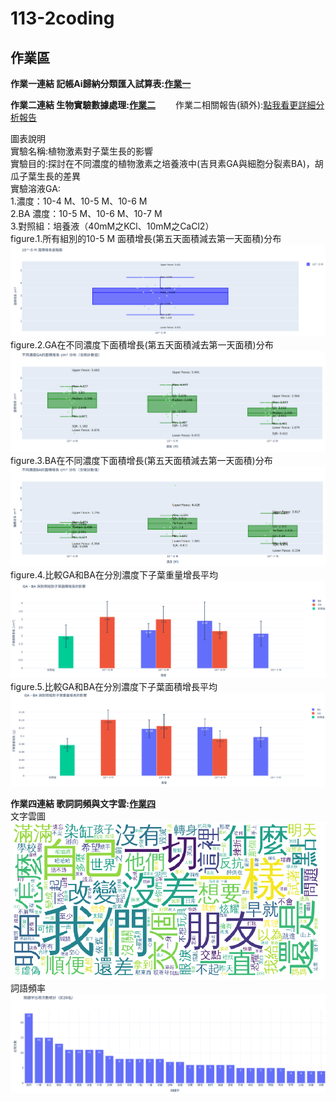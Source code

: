 # 113-2coding
## 作業區  
**作業一連結 記帳Ai歸納分類匯入試算表:[作業一](https://github.com/kurakanja/113-2coding/blob/main/HW1.ipynb)**　　

**作業二連結 生物實驗數據處理:[作業二](https://github.com/kurakanja/113-2coding/blob/main/%E7%94%9F%E7%89%A9%E6%A4%8D%E7%89%A9%E7%9B%92%E9%AC%9A%E5%9C%96.ipynb)**　　
作業二相關報告(額外):[點我看更詳細分析報告](https://docs.google.com/document/d/1_rFbIWTvPx5XcIhLqyhatzQqTHGtSD3INcT09gqsM0k/edit?tab=t.0)  

圖表說明  
實驗名稱:植物激素對⼦葉⽣⻑的影響  
實驗目的:探討在不同濃度的植物激素之培養液中(吉貝素GA與細胞分裂素BA)，胡瓜⼦葉⽣⻑的差異  
實驗溶液GA:  
1.濃度：10-4 M、10-5 M、10-6 M   
2.BA 濃度：10-5 M、10-6 M、10-7 M   
3.對照組：培養液（40mM之KCl、10mM之CaCl2）  
figure.1.所有組別的10-5 M 面積增長(第五天面積減去第一天面積)分布  ![1](image/fig1.png)  
figure.2.GA在不同濃度下面積增長(第五天面積減去第一天面積)分布  ![2](image/fig2.png)  
figure.3.BA在不同濃度下面積增長(第五天面積減去第一天面積)分布  ![3](image/fig3.png)  
figure.4.比較GA和BA在分別濃度下子葉重量增長平均  ![4](image/fig4.png)  
figure.5.比較GA和BA在分別濃度下子葉面積增長平均  ![5](image/fig5.png)  



**作業四連結 歌詞詞頻與文字雲:[作業四](https://github.com/kurakanja/113-2coding/blob/main/%E6%96%87%E5%AD%97%E5%88%86%E9%A1%9E%E8%AA%B2%E5%A0%82%E7%B7%B4%E7%BF%92(%E8%8D%89%E6%9D%B1%E6%B2%92%E6%9C%89%E6%B4%BE%E5%B0%8D%E5%85%A8%E6%AD%8C%E6%9B%B2%E6%AD%8C%E8%A9%9E).ipynb)**      
文字雲圖  ![文字雲](image/文字雲圖.png)  詞語頻率  ![詞頻](image/歌詞詞頻.png)  

